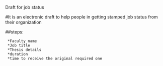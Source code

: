 Draft for job status

#It is an electronic draft to help people in getting stamped job status from their organization

##steps:  

     *Faculty name 
     *Job title
     *Thesis details
     *duration
     *time to receive the original required one
   
